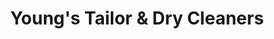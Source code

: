 ---
title: "Young's Tailor & Dry Cleaners"
url: /arlington/youngs-tailor-und-dry-cleaners/
shop: Wäscherei
---